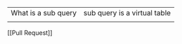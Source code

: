 
|                     |                              |
| ------------------- | ---------------------------- |
| What is a sub query | sub query is a virtual table |
|                     |                              |
[[Pull Request]]
